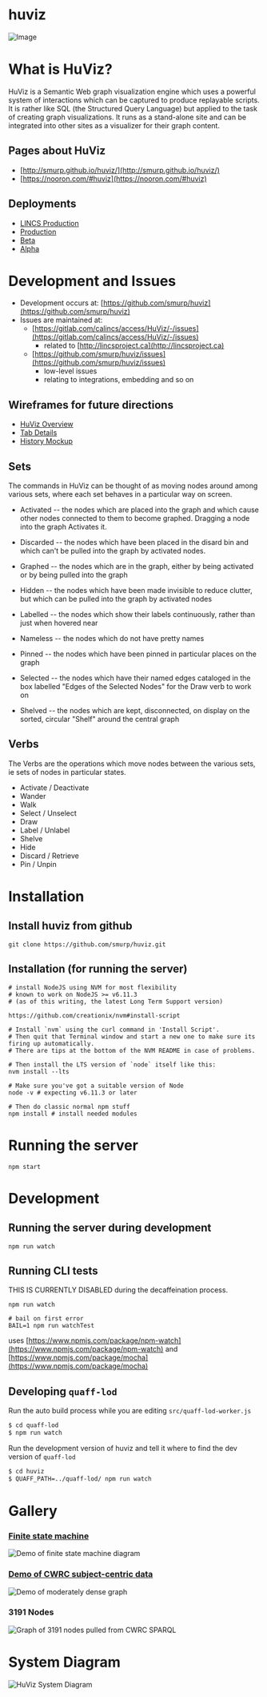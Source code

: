 huviz
=====

![Image](./graph_ex1.png?raw=true)

# What is HuViz?

HuViz is a Semantic Web graph visualization engine which uses a powerful system of interactions which can
be captured to produce replayable scripts.  It is rather like SQL (the Structured Query Language) but applied
to the task of creating graph visualizations.  It runs as a stand-alone site and can be integrated into
other sites as a visualizer for their graph content.

## Pages about HuViz

* [http://smurp.github.io/huviz/](http://smurp.github.io/huviz/)
* [https://nooron.com/#huviz](https://nooron.com/#huviz)

## Deployments

* [LINCS Production](https://huviz.lincsproject.ca/)
* [Production](http://huviz.dev.nooron.com/)
* [Beta](http://beta.huviz.dev.nooron.com/)
* [Alpha](http://alpha.huviz.dev.nooron.com/)

# Development and Issues

* Development occurs at: [https://github.com/smurp/huviz](https://github.com/smurp/huviz)
* Issues are maintained at:
  - [https://gitlab.com/calincs/access/HuViz/-/issues](https://gitlab.com/calincs/access/HuViz/-/issues)
     * related to [http://lincsproject.ca](http://lincsproject.ca)
  - [https://github.com/smurp/huviz/issues](https://github.com/smurp/huviz/issues)
     * low-level issues
     * relating to integrations, embedding and so on

## Wireframes for future directions

* [HuViz Overview](https://balsamiq.cloud/senbj2i/ppkgzk1)
* [Tab Details](https://balsamiq.cloud/su7hynz/p1rmtj6/r8AA1)
* [History Mockup](http://alpha.huviz.dev.nooron.com/more/historymockup)

## Sets

The commands in HuViz can be thought of as moving nodes around among various sets, where each set behaves in a particular way on screen.

* Activated -- the nodes which are placed into the graph and which cause other nodes connected to them to become graphed.
               Dragging a node into the graph Activates it.
* Discarded -- the nodes which have been placed in the disard bin and which can't be pulled into the graph by activated nodes.

* Graphed -- the nodes which are in the graph, either by being activated or by being pulled into the graph
* Hidden -- the nodes which have been made invisible to reduce clutter, but which can be pulled into the graph by activated nodes
* Labelled -- the nodes which show their labels continuously, rather than just when hovered near
* Nameless -- the nodes which do not have pretty names
* Pinned -- the nodes which have been pinned in particular places on the graph
* Selected -- the nodes which have their named edges cataloged in the box labelled "Edges of the Selected Nodes" for the Draw verb to work on
* Shelved -- the nodes which are kept, disconnected, on display on the sorted, circular "Shelf" around the central graph

## Verbs

The Verbs are the operations which move nodes between the various sets, ie sets of nodes in particular states.

* Activate / Deactivate
* Wander
* Walk
* Select / Unselect
* Draw
* Label / Unlabel
* Shelve
* Hide
* Discard / Retrieve
* Pin / Unpin


# Installation

## Install huviz from github
    git clone https://github.com/smurp/huviz.git

## Installation (for running the server)

    # install NodeJS using NVM for most flexibility
    # known to work on NodeJS >= v6.11.3
    # (as of this writing, the latest Long Term Support version)

    https://github.com/creationix/nvm#install-script

    # Install `nvm` using the curl command in 'Install Script'.
    # Then quit that Terminal window and start a new one to make sure its firing up automatically.
    # There are tips at the bottom of the NVM README in case of problems.

    # Then install the LTS version of `node` itself like this:
    nvm install --lts

    # Make sure you've got a suitable version of Node
    node -v # expecting v6.11.3 or later

    # Then do classic normal npm stuff
    npm install # install needed modules


# Running the server

    npm start

# Development

## Running the server during development

    npm run watch

## Running CLI tests

THIS IS CURRENTLY DISABLED during the decaffeination process.

    npm run watch

    # bail on first error
    BAIL=1 npm run watchTest

uses [https://www.npmjs.com/package/npm-watch](https://www.npmjs.com/package/npm-watch) and [https://www.npmjs.com/package/mocha](https://www.npmjs.com/package/mocha)

## Developing `quaff-lod`


Run the auto build process while you are editing `src/quaff-lod-worker.js`

```sh
$ cd quaff-lod
$ npm run watch
```

Run the development version of huviz and tell it where to find the dev
version of `quaff-lod`

```sh
$ cd huviz
$ QUAFF_PATH=../quaff-lod/ npm run watch
```

# Gallery

### [Finite state machine](http://alpha.huviz.dev.nooron.com/#load+/data/Running_state_machine.ttl+with+/data/owl_mini.ttl)

![Demo of finite state machine diagram](./docs/running_graph.png?raw=true)


### [Demo of CWRC subject-centric data](http://alpha.huviz.dev.nooron.com/#load+/data/VirginiaWoolfSubjectCentricDH2019.ttl+with+http://sparql.cwrc.ca/ontology/cwrc.ttl)

![Demo of moderately dense graph](./docs/huviz_vwoolf_cluster.png?raw=true)


### 3191 Nodes

![Graph of 3191 nodes pulled from CWRC SPARQL](./docs/3191_nodes.png?raw=true)

# System Diagram

![HuViz System Diagram](./docs/huviz_system_diagram.svg)
